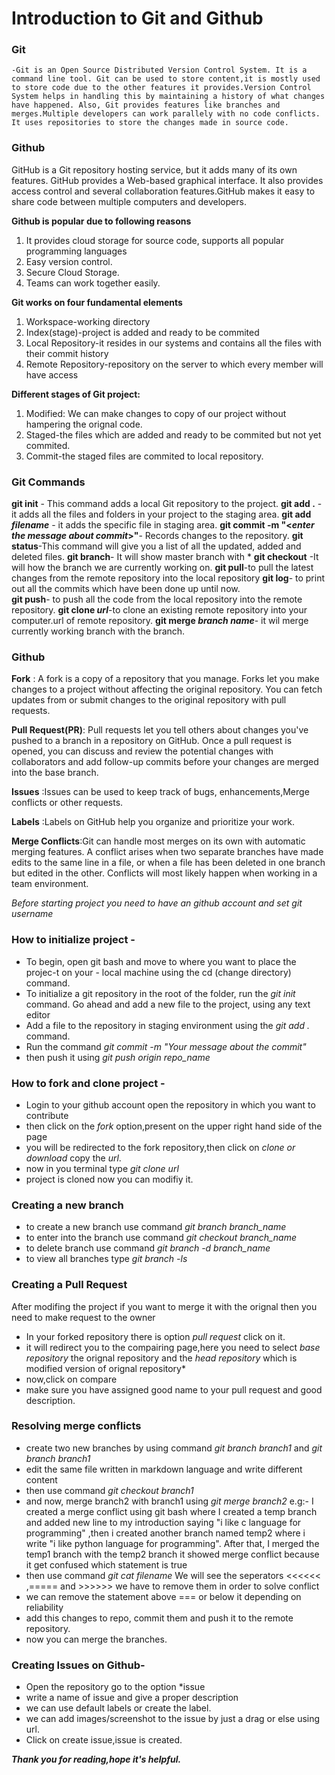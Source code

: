 # Introduction to Git and Github

### **Git**
    -Git is an Open Source Distributed Version Control System. It is a command line tool. Git can be used to store content,it is mostly used to store code due to the other features it provides.Version Control System helps in handling this by maintaining a history of what changes have happened. Also, Git provides features like branches and merges.Multiple developers can work parallely with no code conflicts. It uses repositories to store the changes made in source code. 

### **Github**
GitHub is a Git repository hosting service, but it adds many of its own features. GitHub provides a Web-based graphical interface. It also provides access control and several collaboration features.GitHub makes it easy to share code between multiple computers and developers.

**Github is popular due to following reasons**
1. It provides cloud storage for source code, supports all popular programming languages
2. Easy version control.
3. Secure Cloud Storage.
4. Teams can work together easily.

**Git works on four fundamental elements**
1. Workspace-working directory
2. Index(stage)-project is added and ready to be commited
3. Local Repository-it resides in our systems and contains all the files with their commit history
4. Remote Repository-repository on the server to which every member will have access

**Different stages of Git project:**
1. Modified: We can make changes to copy of our project without hampering the orignal code.
2. Staged-the files which are added and ready to be commited but not yet commited. 
3. Commit-the staged files are commited to local repository.

### Git Commands
**git init** -  This command adds a local Git repository to the project.
**git add .** -it adds all the files and folders in your project to the staging area.
**git add *filename*** - it adds the specific file in staging area.
**git commit -m "<*enter the message about commit*>"**- Records changes to the repository.
**git status**-This command will give you a list of all the updated, added and deleted files.
**git branch**- It will show master branch with *
**git checkout** -It will how the branch we are currently working on.
**git pull**-to pull the latest changes from the remote repository into the local repository
**git log**- to print out all the commits which have been done up until now.  
**git push**- to push all the code from the local repository into the remote repository.
**git clone *url***-to clone an existing remote repository into your computer.url of remote repository.
**git merge *branch name***- it wil merge currently working branch with the branch.

### Github 

**Fork** : A fork is a copy of a repository that you manage. Forks let you make changes to a project without affecting the original repository. You can fetch updates from or submit changes to the original repository with pull requests.

**Pull Request(PR)**: Pull requests let you tell others about changes you've pushed to a branch in a repository on GitHub. Once a pull request is opened, you can discuss and review the potential changes with collaborators and add follow-up commits before your changes are merged into the base branch.

**Issues** :Issues can be used to keep track of bugs, enhancements,Merge conflicts or other requests.

**Labels** :Labels on GitHub help you organize and prioritize your work.
 
**Merge Conflicts**:Git can handle most merges on its own with automatic merging features. A conflict arises when two separate branches have made edits to the same line in a file, or when a file has been deleted in one branch but edited in the other. Conflicts will most likely happen when working in a team environment.

*Before starting project you need to have an github account and set git username*
### How to initialize project -
- To begin, open git bash and move to where you want to place the projec-t on your - local machine using the cd (change directory) command. 
- To initialize a git repository in the root of the folder, run the *git init* command.
Go ahead and add a new file to the project, using any text editor 
- Add a file to the repository in staging environment using the *git add .* command.
- Run the command *git commit -m "Your message about the commit"*
- then push it using *git push origin repo_name*

### How to fork and clone project -
- Login to your github account open the repository in which you want to contribute
- then click on the *fork* option,present on the upper right hand side of the page
- you will be redirected to the fork repository,then click on *clone or download* copy the *url*.
- now in you terminal type *git clone url*
- project is cloned now you can modifiy it.

### Creating a new branch
- to create a new branch use command *git branch branch_name*
- to enter into the branch use command *git checkout branch_name*
- to delete branch use command *git branch -d branch_name*
- to view all branches type *git branch -ls*

### Creating a Pull Request
 After modifing the project if you want to merge it with the orignal then you need to make request to the owner
 - In your forked repository there is option *pull request* click on it.
 - it will redirect you to the compairing page,here you need to select *base repository* the orignal repository and the *head repository* which is modified version of orignal repository*
 - now,click on compare 
 - make sure you have assigned good name to your pull request and good description.

 
### Resolving merge conflicts
- create two new branches by using command *git branch branch1* and *git branch branch1*
- edit the same file written in markdown language and write different content 
- then use command *git checkout branch1*
- and now, merge branch2 with branch1 using *git merge branch2* 
e.g:- I created a merge conflict using git bash where I created a temp branch and added new line to my introduction saying "i like c language for programming" ,then i created another branch named temp2 where i write "i like python language for programming". After that, I merged the temp1 branch with the temp2 branch it showed merge conflict because it get confused which statement is true 
- then use command *git cat filename*
We will see the seperators <<<<<< ,===== and  >>>>>>
we have to remove them in order to solve conflict
- we can remove the statement above === or below it depending on reliability
- add this changes to repo, commit them and push it to the remote repository.
- now you can merge the branches.

### Creating Issues on Github-
- Open the repository go to the option *issue
- write a name of issue and give a proper description 
- we can use default labels or create the label.
- we can add images/screenshot to the issue by just a drag or else using url.
- Click on create issue,issue is created.

***Thank you for reading,hope it's helpful.***



